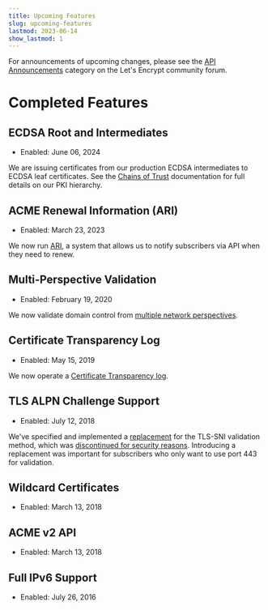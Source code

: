 ```yaml
---
title: Upcoming Features
slug: upcoming-features
lastmod: 2023-06-14
show_lastmod: 1
---
```


For announcements of upcoming changes, please see the [API Announcements](https://community.letsencrypt.org/c/api-announcements/18) category on the Let's Encrypt community forum.

# Completed Features

## ECDSA Root and Intermediates

* Enabled: June 06, 2024

We are issuing certificates from our production ECDSA intermediates to ECDSA leaf certificates. See the [Chains of Trust](/certificates/) documentation for full details on our PKI hierarchy.

## ACME Renewal Information (ARI)

* Enabled: March 23, 2023

We now run [ARI](https://letsencrypt.org/2023/03/23/improving-resliiency-and-reliability-with-ari.html), a system that allows us to notify subscribers via API when they need to renew.

## Multi-Perspective Validation

* Enabled: February 19, 2020

We now validate domain control from [multiple network perspectives](https://letsencrypt.org/2020/02/19/multi-perspective-validation.html).

## Certificate Transparency Log

* Enabled: May 15, 2019

We now operate a [Certificate Transparency log](/docs/ct-logs).

## TLS ALPN Challenge Support

* Enabled: July 12, 2018

We've specified and implemented a [replacement](https://tools.ietf.org/html/rfc8737) for the TLS-SNI validation method, which was [discontinued for security reasons](https://community.letsencrypt.org/t/important-what-you-need-to-know-about-tls-sni-validation-issues/50811). Introducing a replacement was important for subscribers who only want to use port 443 for validation.

## Wildcard Certificates

* Enabled: March 13, 2018

## ACME v2 API

* Enabled: March 13, 2018

## Full IPv6 Support

* Enabled: July 26, 2016

